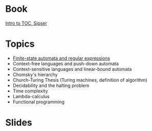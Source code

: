 <!-- TITLE: Languages And Computability -->
<!-- SUBTITLE: A quick summary of Languages And Computability -->

# Book
[Intro to TOC, Sipser](https://theswissbay.ch/pdf/Book/Introduction%20to%20the%20theory%20of%20computation_third%20edition%20-%20Michael%20Sipser.pdf)
# Topics
* [Finite-state automata and regular expressions](Finite-state-automata-and-regular-expressions)
* Context-free languages and push-down automata
* Context-sensitive languages and linear-bound automata
* Chomsky's hierarchy
* Church-Turing Thesis (Turing machines, definition of algorithm)
* Decidability and the halting problem
* Time complexity
* Lambda-calculus
* Functional programming

# Slides
